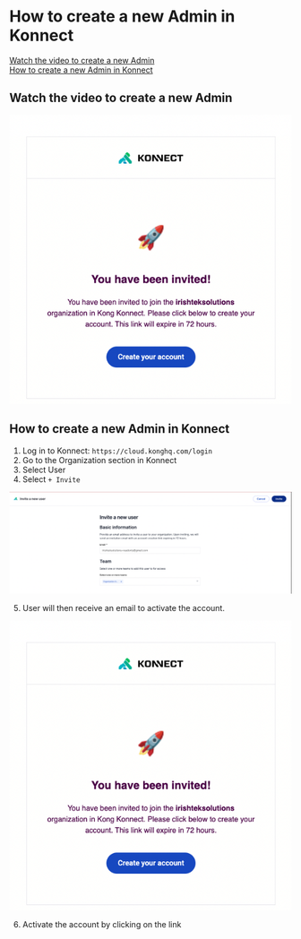 # How to create a new Admin in Konnect

[Watch the video to create a new Admin](#Watch-the-video-to-create-a-new-Admin) \
[How to create a new Admin in Konnect](#How-to-create-a-new-Admin-in-Konnect)

## Watch the video to create a new Admin

[![Create a new Admin](./images/activate.png)](https://youtu.be/ "Create a new Admin")

## How to create a new Admin in Konnect

1. Log in to Konnect: `https://cloud.konghq.com/login`
2. Go to the Organization section in Konnect
3. Select User
4. Select `+ Invite`

![Copy Organization ID](./images/invite-user.png)

5. User will then receive an email to activate the account. 
   
![Activate Account](./images/activate.png)

6. Activate the account by clicking on the link

